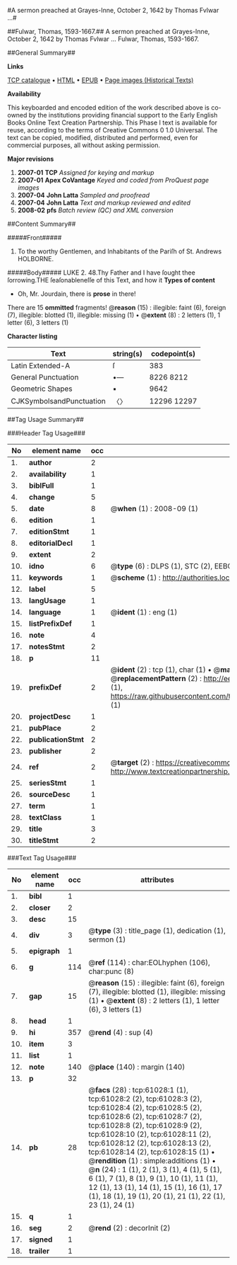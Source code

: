 #A sermon preached at Grayes-Inne, October 2, 1642 by Thomas Fvlwar ...#

##Fulwar, Thomas, 1593-1667.##
A sermon preached at Grayes-Inne, October 2, 1642 by Thomas Fvlwar ...
Fulwar, Thomas, 1593-1667.

##General Summary##

**Links**

[TCP catalogue](http://www.ota.ox.ac.uk/tcp/)  • 
[HTML](http://tei.it.ox.ac.uk/tcp/Texts-HTML/free/A40/A40728.html)  • 
[EPUB](http://tei.it.ox.ac.uk/tcp/Texts-EPUB/free/A40/A40728.epub) • 
[Page images (Historical Texts)](https://data.historicaltexts.jisc.ac.uk/view?pubId=eebo-12392724e&pageId=eebo-12392724e-61028-1)

**Availability**

This keyboarded and encoded edition of the
	       work described above is co-owned by the institutions
	       providing financial support to the Early English Books
	       Online Text Creation Partnership. This Phase I text is
	       available for reuse, according to the terms of Creative
	       Commons 0 1.0 Universal. The text can be copied,
	       modified, distributed and performed, even for
	       commercial purposes, all without asking permission.

**Major revisions**

1. __2007-01__ __TCP__ *Assigned for keying and markup*
1. __2007-01__ __Apex CoVantage__ *Keyed and coded from ProQuest page images*
1. __2007-04__ __John Latta__ *Sampled and proofread*
1. __2007-04__ __John Latta__ *Text and markup reviewed and edited*
1. __2008-02__ __pfs__ *Batch review (QC) and XML conversion*

##Content Summary##

#####Front#####

1. To the worthy Gentlemen, and Inhabitants of the Pariſh of St. Andrews HOLBORNE.

#####Body#####
LUKE 2. 48.Thy Father and I have ſought thee ſorrowing.THE ſeaſonableneſſe of this Text, and how it 
**Types of content**

  * Oh, Mr. Jourdain, there is **prose** in there!

There are 15 **ommitted** fragments! 
 @__reason__ (15) : illegible: faint (6), foreign (7), illegible: blotted (1), illegible: missing (1)  •  @__extent__ (8) : 2 letters (1), 1 letter (6), 3 letters (1)

**Character listing**


|Text|string(s)|codepoint(s)|
|---|---|---|
|Latin Extended-A|ſ|383|
|General Punctuation|•—|8226 8212|
|Geometric Shapes|▪|9642|
|CJKSymbolsandPunctuation|〈〉|12296 12297|

##Tag Usage Summary##

###Header Tag Usage###

|No|element name|occ|attributes|
|---|---|---|---|
|1.|__author__|2||
|2.|__availability__|1||
|3.|__biblFull__|1||
|4.|__change__|5||
|5.|__date__|8| @__when__ (1) : 2008-09 (1)|
|6.|__edition__|1||
|7.|__editionStmt__|1||
|8.|__editorialDecl__|1||
|9.|__extent__|2||
|10.|__idno__|6| @__type__ (6) : DLPS (1), STC (2), EEBO-CITATION (1), OCLC (1), VID (1)|
|11.|__keywords__|1| @__scheme__ (1) : http://authorities.loc.gov/ (1)|
|12.|__label__|5||
|13.|__langUsage__|1||
|14.|__language__|1| @__ident__ (1) : eng (1)|
|15.|__listPrefixDef__|1||
|16.|__note__|4||
|17.|__notesStmt__|2||
|18.|__p__|11||
|19.|__prefixDef__|2| @__ident__ (2) : tcp (1), char (1)  •  @__matchPattern__ (2) : ([0-9\-]+):([0-9IVX]+) (1), (.+) (1)  •  @__replacementPattern__ (2) : http://eebo.chadwyck.com/downloadtiff?vid=$1&page=$2 (1), https://raw.githubusercontent.com/textcreationpartnership/Texts/master/tcpchars.xml#$1 (1)|
|20.|__projectDesc__|1||
|21.|__pubPlace__|2||
|22.|__publicationStmt__|2||
|23.|__publisher__|2||
|24.|__ref__|2| @__target__ (2) : https://creativecommons.org/publicdomain/zero/1.0/ (1), http://www.textcreationpartnership.org/docs/. (1)|
|25.|__seriesStmt__|1||
|26.|__sourceDesc__|1||
|27.|__term__|1||
|28.|__textClass__|1||
|29.|__title__|3||
|30.|__titleStmt__|2||


###Text Tag Usage###

|No|element name|occ|attributes|
|---|---|---|---|
|1.|__bibl__|1||
|2.|__closer__|2||
|3.|__desc__|15||
|4.|__div__|3| @__type__ (3) : title_page (1), dedication (1), sermon (1)|
|5.|__epigraph__|1||
|6.|__g__|114| @__ref__ (114) : char:EOLhyphen (106), char:punc (8)|
|7.|__gap__|15| @__reason__ (15) : illegible: faint (6), foreign (7), illegible: blotted (1), illegible: missing (1)  •  @__extent__ (8) : 2 letters (1), 1 letter (6), 3 letters (1)|
|8.|__head__|1||
|9.|__hi__|357| @__rend__ (4) : sup (4)|
|10.|__item__|3||
|11.|__list__|1||
|12.|__note__|140| @__place__ (140) : margin (140)|
|13.|__p__|32||
|14.|__pb__|28| @__facs__ (28) : tcp:61028:1 (1), tcp:61028:2 (2), tcp:61028:3 (2), tcp:61028:4 (2), tcp:61028:5 (2), tcp:61028:6 (2), tcp:61028:7 (2), tcp:61028:8 (2), tcp:61028:9 (2), tcp:61028:10 (2), tcp:61028:11 (2), tcp:61028:12 (2), tcp:61028:13 (2), tcp:61028:14 (2), tcp:61028:15 (1)  •  @__rendition__ (1) : simple:additions (1)  •  @__n__ (24) : 1 (1), 2 (1), 3 (1), 4 (1), 5 (1), 6 (1), 7 (1), 8 (1), 9 (1), 10 (1), 11 (1), 12 (1), 13 (1), 14 (1), 15 (1), 16 (1), 17 (1), 18 (1), 19 (1), 20 (1), 21 (1), 22 (1), 23 (1), 24 (1)|
|15.|__q__|1||
|16.|__seg__|2| @__rend__ (2) : decorInit (2)|
|17.|__signed__|1||
|18.|__trailer__|1||
